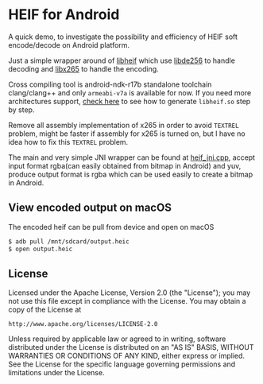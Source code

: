 HEIF for Android
======

A quick demo, to investigate the possibility and efficiency of HEIF soft encode/decode on Android platform.

Just a simple wrapper around of [libheif](https://github.com/strukturag/libheif) which use [libde256](https://github.com/strukturag/libde265) to handle decoding and [libx265](http://x265.org/) to handle the encoding.

Cross compiling tool is android-ndk-r17b standalone toolchain clang/clang++ and only `armeabi-v7a` is available for now. If you need more architectures support, [check here](https://github.com/WanghongLin/miscellaneous/blob/master/docs/libheif4Android.md) to see how to generate `libheif.so` step by step.

Remove all assembly implementation of x265 in order to avoid `TEXTREL` problem, might be faster if assembly for x265 is turned on, but I have no idea how to fix this `TEXTREL` problem.

The main and very simple JNI wrapper can be found at [heif_jni.cpp](libheif/src/main/cpp/heif_jni.cpp), accept input format rgba(can easily obtained from bitmap in Android) and yuv, produce output format is rgba which can be used easily to create a bitmap in Android.

View encoded output on macOS
------

The encoded heif can be pull from device and open on macOS

```sh
$ adb pull /mnt/sdcard/output.heic
$ open output.heic
```

License
------
Licensed under the Apache License, Version 2.0 (the "License");
you may not use this file except in compliance with the License.
You may obtain a copy of the License at

    http://www.apache.org/licenses/LICENSE-2.0

Unless required by applicable law or agreed to in writing, software
distributed under the License is distributed on an "AS IS" BASIS,
WITHOUT WARRANTIES OR CONDITIONS OF ANY KIND, either express or implied.
See the License for the specific language governing permissions and
limitations under the License.